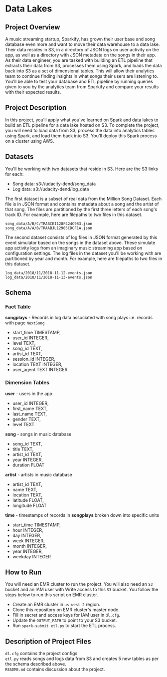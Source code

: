 # Data Lakes

## Project Overview
A music streaming startup, Sparkify, has grown their user base and song database even more and want to move their data warehouse to a data lake. Their data resides in S3, in a directory of JSON logs on user activity on the app, as well as a directory with JSON metadata on the songs in their app.
As their data engineer, you are tasked with building an ETL pipeline that extracts their data from S3, processes them using Spark, and loads the data back into S3 as a set of dimensional tables. This will allow their analytics team to continue finding insights in what songs their users are listening to.
You'll be able to test your database and ETL pipeline by running queries given to you by the analytics team from Sparkify and compare your results with their expected results.

## Project Description
In this project, you'll apply what you've learned on Spark and data lakes to build an ETL pipeline for a data lake hosted on S3. To complete the project, you will need to load data from S3, process the data into analytics tables using Spark, and load them back into S3. You'll deploy this Spark process on a cluster using AWS.


## Datasets
You'll be working with two datasets that reside in S3. Here are the S3 links for each:
- Song data: s3://udacity-dend/song_data
- Log data: s3://udacity-dend/log_data

The first dataset is a subset of real data from the Million Song Dataset. Each file is in JSON format and contains metadata about a song and the artist of that song. The files are partitioned by the first three letters of each song's track ID. For example, here are filepaths to two files in this dataset.
```
song_data/A/B/C/TRABCEI128F424C983.json
song_data/A/A/B/TRAABJL12903CDCF1A.json
```

The second dataset consists of log files in JSON format generated by this event simulator based on the songs in the dataset above. These simulate app activity logs from an imaginary music streaming app based on configuration settings.
The log files in the dataset you'll be working with are partitioned by year and month. For example, here are filepaths to two files in this dataset.
```
log_data/2018/11/2018-11-12-events.json
log_data/2018/11/2018-11-13-events.json
```

## Schema
### Fact Table
**songplays** - Records in log data associated with song plays i.e. records with page `NextSong`
- start_time TIMESTAMP,
- user_id INTEGER,
- level TEXT,
- song_id TEXT,
- artist_id TEXT,
- session_id INTEGER,
- location TEXT INTEGER,
- user_agent TEXT INTEGER

### Dimension Tables
**user**  - users in the app
- user_id INTEGER,
- first_name TEXT, 
- last_name TEXT,
- gender TEXT,
- level TEXT

**song**  - songs in music database
- song_id TEXT, 
- title TEXT, 
- artist_id TEXT, 
- year INTEGER, 
- duration FLOAT

**artist**  - artists in music database
- artist_id TEXT, 
- name TEXT, 
- location TEXT, 
- latitude FLOAT, 
- longitude FLOAT

**time**  - timestamps of records in  **songplays**  broken down into specific units
- start_time TIMESTAMP, 
- hour INTEGER, 
- day INTEGER, 
- week INTEGER, 
- month INTEGER, 
- year INTEGER, 
- weekday INTEGER

## How to Run
You will need an EMR cluster to run the project. You will also need an `S3` bucket and an IAM user with Write access to this `S3` bucket. You follow the steps below to run this script on EMR cluster.
- Create an EMR cluster in `us-west-2` region.
- Clone this repository on EMR cluster's master node.
- Fill in secret and access keys for IAM user in `dl.cfg`.
- Update the `OUTPUT_PATH` to point to your S3 bucket.
- Run `spark-submit etl.py` to start the ETL process.

## Description of Project Files
`dl.cfg` contains the project configs<br />
`etl.py` reads songs and logs data from S3 and creates 5 new tables as per the schema described above.<br />
`README.md` contains discussion about the project.



